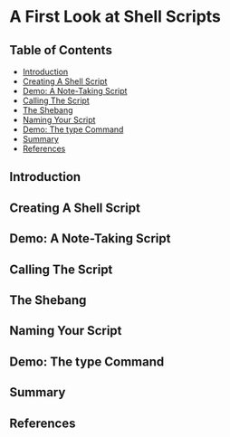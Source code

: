 # A First Look at Shell Scripts

## Table of Contents

<!-- START doctoc generated TOC please keep comment here to allow auto update -->
<!-- DON'T EDIT THIS SECTION, INSTEAD RE-RUN doctoc TO UPDATE -->

- [Introduction](#introduction)
- [Creating A Shell Script](#creating-a-shell-script)
- [Demo: A Note-Taking Script](#demo-a-note-taking-script)
- [Calling The Script](#calling-the-script)
- [The Shebang](#the-shebang)
- [Naming Your Script](#naming-your-script)
- [Demo: The type Command](#demo-the-type-command)
- [Summary](#summary)
- [References](#references)

<!-- END doctoc generated TOC please keep comment here to allow auto update -->

## Introduction

## Creating A Shell Script

## Demo: A Note-Taking Script

## Calling The Script

## The Shebang

## Naming Your Script

## Demo: The type Command

## Summary

## References

